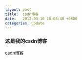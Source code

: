 ```yaml
---
layout: post
title:  csdn博客
date:   2012-03-10 18:08:48 +0800
categories: update
---
```


### 这是我的csdn博客


[csdn博客](http://blog.csdn.net/makel12/)







